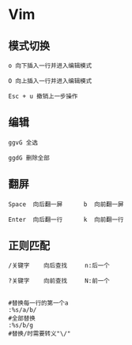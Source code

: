 # Vim

## 模式切换

```shell
o 向下插入一行并进入编辑模式

O 向上插入一行并进入编辑模式

Esc + u 撤销上一步操作
```



## 编辑

```shell
ggvG 全选

ggdG 删除全部
```



## 翻屏

```shell
Space  向后翻一屏      b  向前翻一屏  

Enter  向后翻一行      k  向前翻一行  
```



## 正则匹配

```shell
/关键字    向后查找     n:后一个

?关键字    向前查找     N:前一个


#替换每一行的第一个a
:%s/a/b/
#全部替换
:%s/b/g
#替换/时需要转义"\/"
```



